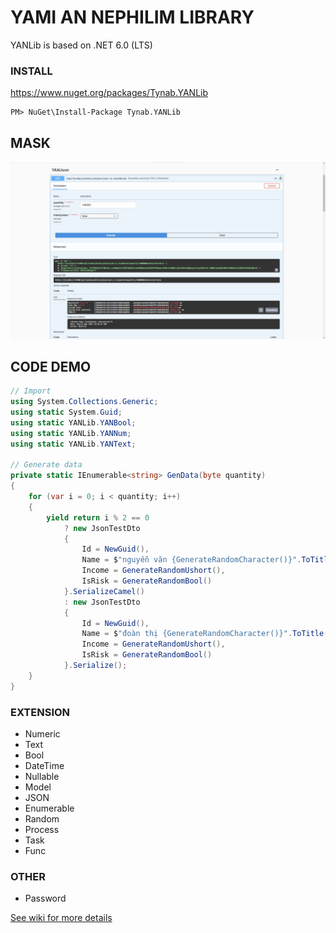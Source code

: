 # YAMI AN NEPHILIM LIBRARY
YANLib is based on .NET 6.0 (LTS)

### INSTALL
https://www.nuget.org/packages/Tynab.YANLib
```
PM> NuGet\Install-Package Tynab.YANLib
```

## MASK
<p align="center">
<img src="https://github.com/Tynab/YANLib/blob/main/pic/0.jpg"></img>
</p>

## CODE DEMO
```c#
// Import
using System.Collections.Generic;
using static System.Guid;
using static YANLib.YANBool;
using static YANLib.YANNum;
using static YANLib.YANText;

// Generate data
private static IEnumerable<string> GenData(byte quantity)
{
    for (var i = 0; i < quantity; i++)
    {
        yield return i % 2 == 0
            ? new JsonTestDto
            {
                Id = NewGuid(),
                Name = $"nguyễn văn {GenerateRandomCharacter()}".ToTitle(),
                Income = GenerateRandomUshort(),
                IsRisk = GenerateRandomBool()
            }.SerializeCamel()
            : new JsonTestDto
            {
                Id = NewGuid(),
                Name = $"đoàn thị {GenerateRandomCharacter()}".ToTitle(),
                Income = GenerateRandomUshort(),
                IsRisk = GenerateRandomBool()
            }.Serialize();
    }
}
```

### EXTENSION
- Numeric
- Text
- Bool
- DateTime
- Nullable
- Model
- JSON
- Enumerable
- Random
- Process
- Task
- Func

### OTHER
- Password

[See wiki for more details](https://github.com/Tynab/YANLib/wiki)